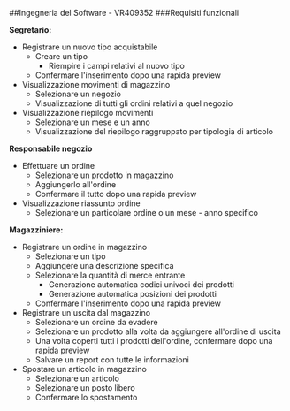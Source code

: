 ##Ingegneria del Software - VR409352
###Requisiti funzionali

****Segretario:****
- Registrare un nuovo tipo acquistabile
  - Creare un tipo
    - Riempire i campi relativi al nuovo tipo
  - Confermare l'inserimento dopo una rapida preview
- Visualizzazione movimenti di magazzino
  - Selezionare un negozio
  - Visualizzazione di tutti gli ordini relativi a quel negozio
- Visualizzazione riepilogo movimenti
  - Selezionare un mese e un anno
  - Visualizzazione del riepilogo raggruppato per tipologia di articolo

****Responsabile negozio****
- Effettuare un ordine
  - Selezionare un prodotto in magazzino
  - Aggiungerlo all'ordine
  - Confermare il tutto dopo una rapida preview
- Visualizzazione riassunto ordine
  - Selezionare un particolare ordine o un mese - anno specifico

****Magazziniere:****
- Registrare un ordine in magazzino
  - Selezionare un tipo
  - Aggiungere una descrizione specifica
  - Selezionare la quantità di merce entrante
    - Generazione automatica codici univoci dei prodotti
    - Generazione automatica posizioni dei prodotti
  - Confermare l'inserimento dopo una rapida preview
- Registrare un'uscita dal magazzino
  - Selezionare un ordine da evadere
  - Selezionare un prodotto alla volta da aggiungere all'ordine di uscita
  - Una volta coperti tutti i prodotti dell'ordine, confermare dopo una rapida preview
  - Salvare un report con tutte le informazioni
- Spostare un articolo in magazzino
  - Selezionare un articolo
  - Selezionare un posto libero
  - Confermare lo spostamento
